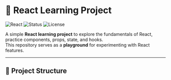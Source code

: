 # 🚀 React Learning Project

![React](https://img.shields.io/badge/React-18.0-blue?logo=react&logoColor=white)
![Status](https://img.shields.io/badge/Status-Learning-success?style=flat&logo=github)
![License](https://img.shields.io/badge/License-MIT-green?style=flat)

A simple **React learning project** to explore the fundamentals of React, practice components, props, state, and hooks.  
This repository serves as a **playground** for experimenting with React features.

---

## 📂 Project Structure
